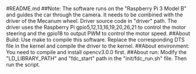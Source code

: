 #README.md
##Note:
The software runs on the "Raspberry Pi 3 Model B" and guides the car through the camera.
It needs to be combined with the driver of the Mecanum wheel.
Driver source code in "driver" path.
The driver uses the Raspberry Pi gpio5,12,13,16,19,20,26,21 to control the motor steering
and the gpio18 to output PWM to control the motor speed.
##About Build:
Use make to compile this software.
Replace the corresponding DTS file in the kernel and compile the driver to the kernel.
##About environment:
You need to compile and install opencv3.0.0 first.
##About run:
Modify the "LD_LIBRARY_PATH" and "fdc_start" path in the "init/fdc_run.sh" file.
Then run the script.


